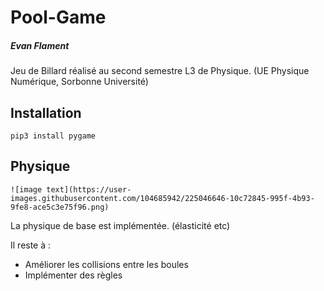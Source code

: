 # Pool-Game

##### Evan Flament

Jeu de Billard réalisé au second semestre L3 de Physique. (UE Physique Numérique, Sorbonne Université)

## Installation

``pip3 install pygame``

## Physique

``![image text](https://user-images.githubusercontent.com/104685942/225046646-10c72845-995f-4b93-9fe8-ace5c3e75f96.png)``

La physique de base est implémentée. (élasticité etc)

Il reste à :

- Améliorer les collisions entre les boules
- Implémenter des règles 




